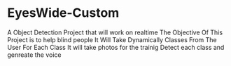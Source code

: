# EyesWide-Custom
 A Object Detection Project that will work on realtime 
 The Objective Of This Project is to help blind people
 It Will Take Dynamically Classes From The User
 For Each Class It will take photos for the trainig 
 Detect each class and genreate the voice 
